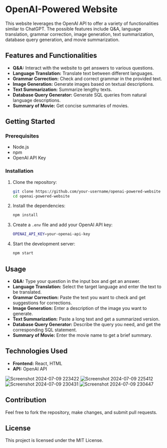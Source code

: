 # OpenAI-Powered Website

This website leverages the OpenAI API to offer a variety of functionalities similar to ChatGPT. The possible features include Q&A, language translation, grammar correction, image generation, text summarization, database query generation, and movie summarization.

## Features and Functionalities

- **Q&A:** Interact with the website to get answers to various questions.
- **Language Translation:** Translate text between different languages.
- **Grammar Correction:** Check and correct grammar in the provided text.
- **Image Generation:** Generate images based on textual descriptions.
- **Text Summarization:** Summarize lengthy texts.
- **Database Query Generator:** Generate SQL queries from natural language descriptions.
- **Summary of Movie:** Get concise summaries of movies.

## Getting Started

### Prerequisites

- Node.js
- npm
- OpenAI API Key

### Installation

1. Clone the repository:

    ```bash
    git clone https://github.com/your-username/openai-powered-website
    cd openai-powered-website
    ```

2. Install the dependencies:

    ```bash
    npm install
    ```

3. Create a `.env` file and add your OpenAI API key:

    ```bash
    OPENAI_API_KEY=your-openai-api-key
    ```

4. Start the development server:

    ```bash
    npm start
    ```

## Usage

- **Q&A:** Type your question in the input box and get an answer.
- **Language Translation:** Select the target language and enter the text to be translated.
- **Grammar Correction:** Paste the text you want to check and get suggestions for corrections.
- **Image Generation:** Enter a description of the image you want to generate.
- **Text Summarization:** Paste a long text and get a summarized version.
- **Database Query Generator:** Describe the query you need, and get the corresponding SQL statement.
- **Summary of Movie:** Enter the movie name to get a brief summary.

## Technologies Used

- **Frontend:** React, HTML
- **API:** OpenAI API


![Screenshot 2024-07-09 223422](https://github.com/user-attachments/assets/100385c8-58eb-4e42-b23c-afcac8dfe26b)
![Screenshot 2024-07-09 225412](https://github.com/user-attachments/assets/3ca062bd-8331-424b-bf25-97e9e99ea311)
![Screenshot 2024-07-09 230431](https://github.com/user-attachments/assets/b72ad657-1c7a-4bbf-aa75-81247afaf66d)
![Screenshot 2024-07-09 230447](https://github.com/user-attachments/assets/bad773a2-3f04-48e7-88b9-6ad74773ef00)

## Contribution

Feel free to fork the repository, make changes, and submit pull requests.

## License

This project is licensed under the MIT License.

